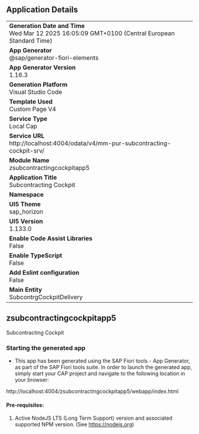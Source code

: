 ## Application Details
|               |
| ------------- |
|**Generation Date and Time**<br>Wed Mar 12 2025 16:05:09 GMT+0100 (Central European Standard Time)|
|**App Generator**<br>@sap/generator-fiori-elements|
|**App Generator Version**<br>1.16.3|
|**Generation Platform**<br>Visual Studio Code|
|**Template Used**<br>Custom Page V4|
|**Service Type**<br>Local Cap|
|**Service URL**<br>http://localhost:4004/odata/v4/mm-pur-subcontracting-cockpit-srv/|
|**Module Name**<br>zsubcontractingcockpitapp5|
|**Application Title**<br>Subcontracting Cockpit|
|**Namespace**<br>|
|**UI5 Theme**<br>sap_horizon|
|**UI5 Version**<br>1.133.0|
|**Enable Code Assist Libraries**<br>False|
|**Enable TypeScript**<br>False|
|**Add Eslint configuration**<br>False|
|**Main Entity**<br>SubcontrgCockpitDelivery|

## zsubcontractingcockpitapp5

Subcontracting Cockpit

### Starting the generated app

-   This app has been generated using the SAP Fiori tools - App Generator, as part of the SAP Fiori tools suite.  In order to launch the generated app, simply start your CAP project and navigate to the following location in your browser:

http://localhost:4004/zsubcontractingcockpitapp5/webapp/index.html

#### Pre-requisites:

1. Active NodeJS LTS (Long Term Support) version and associated supported NPM version.  (See https://nodejs.org)


